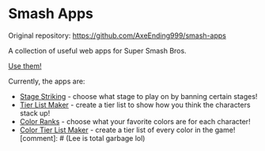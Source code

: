 Smash Apps
==========

Original repository: https://github.com/AxeEnding999/smash-apps

A collection of useful web apps for Super Smash Bros.

[Use them!](http://quetzle.github.io/smash-apps)

Currently, the apps are:

* [Stage Striking](http://quetzle.github.io/smash-apps/stage) - choose what stage to play on by banning certain stages!
* [Tier List Maker](http://quetzle.github.io/smash-apps/tier) - create a tier list to show how you think the characters stack up!
* [Color Ranks](http://quetzle.github.io/smash-apps/colors) - choose what your favorite colors are for each character!
* [Color Tier List Maker](http://quetzle.github.io/smash-apps/colortiers) - create a tier list of every color in the game!
[comment]: # (Lee is total garbage lol)

